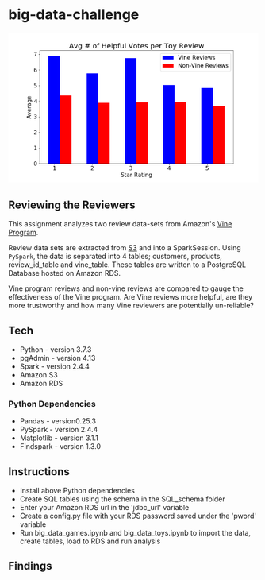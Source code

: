 # big-data-challenge

![toy_review](Level-1/images/toy_total_help_avg.png)

## Reviewing the Reviewers
This assignment analyzes two review data-sets from Amazon's [Vine Program](https://www.amazon.com/gp/vine/help?ie=UTF8). 

Review data sets are extracted from [S3](https://s3.amazonaws.com/amazon-reviews-pds/tsv/index.txt) and into a SparkSession. 
Using `PySpark`, the data is separated into 4 tables; customers, products, review_id_table and vine_table. 
These tables are written to a PostgreSQL Database hosted on Amazon RDS.

Vine program reviews and non-vine reviews are compared to gauge the effectiveness of the Vine program. Are Vine reviews more helpful, are they more trustworthy and how many Vine reviewers are potentially un-reliable?

## Tech
* Python - version 3.7.3
* pgAdmin - version 4.13
* Spark - version 2.4.4
* Amazon S3
* Amazon RDS

### Python Dependencies
* Pandas - version0.25.3
* PySpark - version 2.4.4
* Matplotlib - version 3.1.1
* Findspark - version 1.3.0

## Instructions
* Install above Python dependencies
* Create SQL tables using the schema in the SQL_schema folder
* Enter your Amazon RDS url in the 'jdbc_url' variable
* Create a config.py file with your RDS password saved under the 'pword' variable
* Run big_data_games.ipynb and big_data_toys.ipynb to import the data, create tables, load to RDS and run analysis

## Findings


